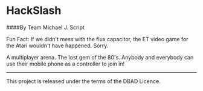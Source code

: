HackSlash
===================
####By Team Michael J. Script


Fun Fact: If we didn't mess with the flux capacitor, the ET video game for the Atari wouldn't have happened. Sorry.

A multiplayer arena. The lost gem of the 80's. Anybody and everybody can use their mobile phone as a controller to join in!

--------

This project is released under the terms of the DBAD Licence.

